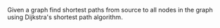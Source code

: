Given a graph find shortest paths from source to all nodes in the graph using Dijkstra's shortest path algorithm.